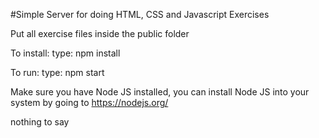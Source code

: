#Simple Server for doing HTML, CSS and Javascript Exercises

Put all exercise files inside the public folder

To install:
type: npm install

To run:
type: npm start

Make sure you have Node JS installed, you can install Node JS into your system by going to https://nodejs.org/

nothing to say
